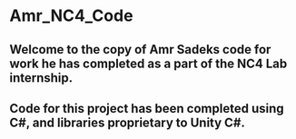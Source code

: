 # Amr_NC4_Code

## Welcome to the copy of Amr Sadeks code for work he has completed as a part of the NC4 Lab internship. 

## Code for this project has been completed using C#, and libraries proprietary to Unity C#. 
